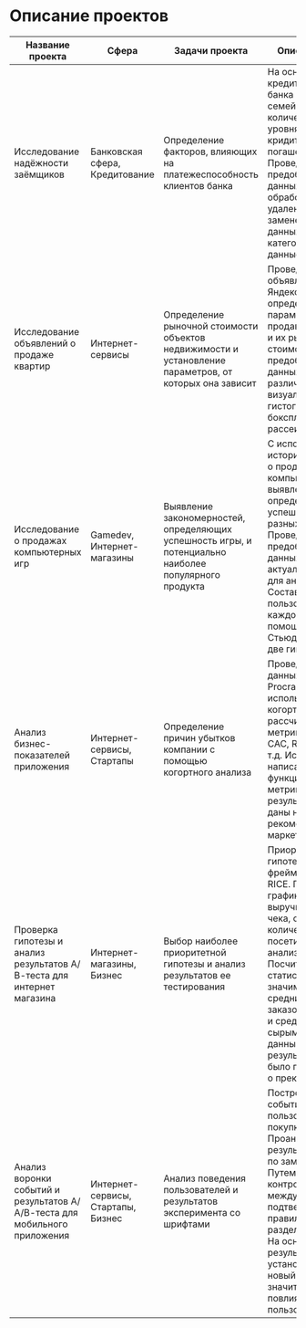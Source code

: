 # Описание проектов
|Название проекта|Сфера|Задачи проекта|Описание проекта|Навыки и инструменты|
|-|-|--|---|-|
|Исследование надёжности заёмщиков|Банковская сфера, Кредитование|Определение факторов, влияющих на платежеспособность клиентов банка|На основе данных кредитного отдела банка изучено влияние семейного положения, количества детей, уровня дохода и целей кридита на факт погашения его в срок. Проведена предобработка данных: определены и обработаны пропуски, удалены дубликаты, заменены типы данных, категоризованы данные.|python, pandas, предобработка данных|
|Исследование объявлений о продаже квартир|Интернет-сервисы|Определение рыночной стоимости объектов недвижимости и установление параметров, от которых она зависит|Проведен анализ объявлений сервиса Яндекс.Недвижимость, определены типичные параметры продаваемых квартир и их рыночная стоимость. Проведена предобработка данных. Построены различные типы визуализации: гистограммы, боксплоты, диаграммы рассеивания.|python, pandas, matplotlib, предобработка данных, исследовательский анализ данных, визуализация данных|
|Исследование о продажах компьютерных игр|Gamedev, Интернет-магазины|Выявление закономерностей, определяющих успешность игры, и потенциально наиболее популярного продукта|С использованием исторических данных о продажах компьютерных игр выявлены параметры, определяющие успешность игр в разных регионах мира. Проведена предобработка данных. Выбран актуальный период для анализа. Составлены портреты пользователей каждого региона. С помощью критерия Стьюдента проверены две гипотезы.|python, pandas, numpy, seaborn, matplotlib, scipy, предобработка данных, исследовательский анализ данных, описательная статистика, проверка статистических гипотез|
|Анализ бизнес-показателей приложения|Интернет-сервисы, Стартапы|Определение причин убытков компании с помощью когортного анализа|Проведен анализ данных приложения ProcrastinatePRO+. С использованием когортного анализа рассчитаны бизнес-метрики: LTV, ROI, CAC, Retention rate и т.д. Использованы написанные ранее функции расчёта метрик. По результатам анализа даны необходимые рекомендации отделу маркетинга.|python, pandas, numpy, seaborn, matplotlib, datetime, когортный анализ, юнит-экономика, продуктовые метрики|
|Проверка гипотезы и анализ результатов А/В-теста для интернет магазина|Интернет-магазины, Бизнес|Выбор наиболее приоритетной гипотезы и анализ результатов ее тестирования|Приоритизированы гипотезы по фреймворкам ICE и RICE. Построены графики кумулятивной выручки, среднего чека, среднего количества заказов на посетителя. Проведен анализ выбросов. Посчитана статистическая значимость различий в средних количествах заказов на посетителя и средних чеках по сырым и очищенным данным. По результатам анализа было принято решение о прекращении теста.|python, pandas, numpy, matplotlib, datetime, scipy, A/B-тестирование, проверка статистических гипотез|
|Анализ воронки событий и результатов А/А/В-теста для мобильного приложения|Интернет-сервисы, Стартапы, Бизнес|Анализ поведения пользователей и результатов эксперимента со шрифтами|Построена воронка событий и изучен путь пользователей до покупки. Проанализированы результаты A/B-теста по замене шрифтов. Путем сравнения 2 контрольных групп между собой подтверждено правильное разделение трафика. На основании результатов анализа установлено, что новый шрифт значительно не повлияет на поведение пользователей.|python, pandas, numpy, matplotlib, datetime, scipy, math, plotly, событийная аналитика, A/B-тестирование, продуктовые метрики, проверка статистических гипотез, визуализация данных|
